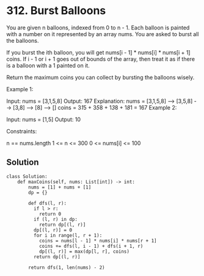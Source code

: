 # 312. Burst Balloons
You are given n balloons, indexed from 0 to n - 1. Each balloon is painted with a number on it represented by an array nums. You are asked to burst all the balloons.

If you burst the ith balloon, you will get nums[i - 1] * nums[i] * nums[i + 1] coins. If i - 1 or i + 1 goes out of bounds of the array, then treat it as if there is a balloon with a 1 painted on it.

Return the maximum coins you can collect by bursting the balloons wisely.

 

Example 1:

Input: nums = [3,1,5,8]
Output: 167
Explanation:
nums = [3,1,5,8] --> [3,5,8] --> [3,8] --> [8] --> []
coins =  3*1*5    +   3*5*8   +  1*3*8  + 1*8*1 = 167
Example 2:

Input: nums = [1,5]
Output: 10
 

Constraints:

n == nums.length
1 <= n <= 300
0 <= nums[i] <= 100

## Solution
```
class Solution:
    def maxCoins(self, nums: List[int]) -> int:
        nums = [1] + nums + [1]
        dp = {}

        def dfs(l, r):
          if l > r:
            return 0
          if (l, r) in dp:
            return dp[(l, r)]
          dp[(l, r)] = 0
          for i in range(l, r + 1):
            coins = nums[l - 1] * nums[i] * nums[r + 1]
            coins += dfs(l, i - 1) + dfs(i + 1, r)
            dp[(l, r)] = max(dp[l, r], coins)
          return dp[(l, r)]

        return dfs(1, len(nums) - 2)
```
